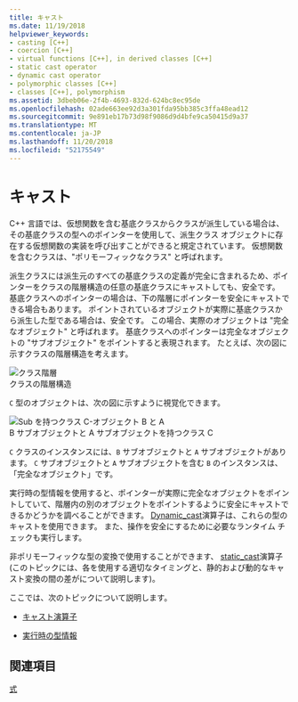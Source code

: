 ```yaml
---
title: キャスト
ms.date: 11/19/2018
helpviewer_keywords:
- casting [C++]
- coercion [C++]
- virtual functions [C++], in derived classes [C++]
- static cast operator
- dynamic cast operator
- polymorphic classes [C++]
- classes [C++], polymorphism
ms.assetid: 3dbeb06e-2f4b-4693-832d-624bc8ec95de
ms.openlocfilehash: 02ade663ee92d3a301fda95bb385c3ffa48ead12
ms.sourcegitcommit: 9e891eb17b73d98f9086d9d4bfe9ca50415d9a37
ms.translationtype: MT
ms.contentlocale: ja-JP
ms.lasthandoff: 11/20/2018
ms.locfileid: "52175549"
---
```

# <a name="casting"></a>キャスト

C++ 言語では、仮想関数を含む基底クラスからクラスが派生している場合は、その基底クラスの型へのポインターを使用して、派生クラス オブジェクトに存在する仮想関数の実装を呼び出すことができると規定されています。 仮想関数を含むクラスは、"ポリモーフィックなクラス" と呼ばれます。

派生クラスには派生元のすべての基底クラスの定義が完全に含まれるため、ポインターをクラスの階層構造の任意の基底クラスにキャストしても、安全です。 基底クラスへのポインターの場合は、下の階層にポインターを安全にキャストできる場合もあります。 ポイントされているオブジェクトが実際に基底クラスから派生した型である場合は、安全です。 この場合、実際のオブジェクトは "完全なオブジェクト" と呼ばれます。 基底クラスへのポインターは完全なオブジェクトの "サブオブジェクト" をポイントすると表現されます。 たとえば、次の図に示すクラスの階層構造を考えます。

![クラス階層](../cpp/media/vc38zz1.gif "クラス階層") <br/>
クラスの階層構造

`C` 型のオブジェクトは、次の図に示すように視覚化できます。

![Sub を持つクラス C&#45;オブジェクト B と A](../cpp/media/vc38zz2.gif "sub 持つクラス C&#45;オブジェクト B と A") <br/>
B サブオブジェクトと A サブオブジェクトを持つクラス C

`C` クラスのインスタンスには、`B` サブオブジェクトと `A` サブオブジェクトがあります。 `C` サブオブジェクトと `A` サブオブジェクトを含む `B` のインスタンスは、「完全なオブジェクト」です。

実行時の型情報を使用すると、ポインターが実際に完全なオブジェクトをポイントしていて、階層内の別のオブジェクトをポイントするように安全にキャストできるかどうかを調べることができます。 [Dynamic_cast](../cpp/dynamic-cast-operator.md)演算子は、これらの型のキャストを使用できます。 また、操作を安全にするために必要なランタイム チェックも実行します。

非ポリモーフィックな型の変換で使用することができます、 [static_cast](../cpp/static-cast-operator.md)演算子 (このトピックには、各を使用する適切なタイミングと、静的および動的なキャスト変換の間の差がについて説明します)。

ここでは、次のトピックについて説明します。

- [キャスト演算子](../cpp/casting-operators.md)

- [実行時の型情報](../cpp/run-time-type-information.md)

## <a name="see-also"></a>関連項目

[式](../cpp/expressions-cpp.md)